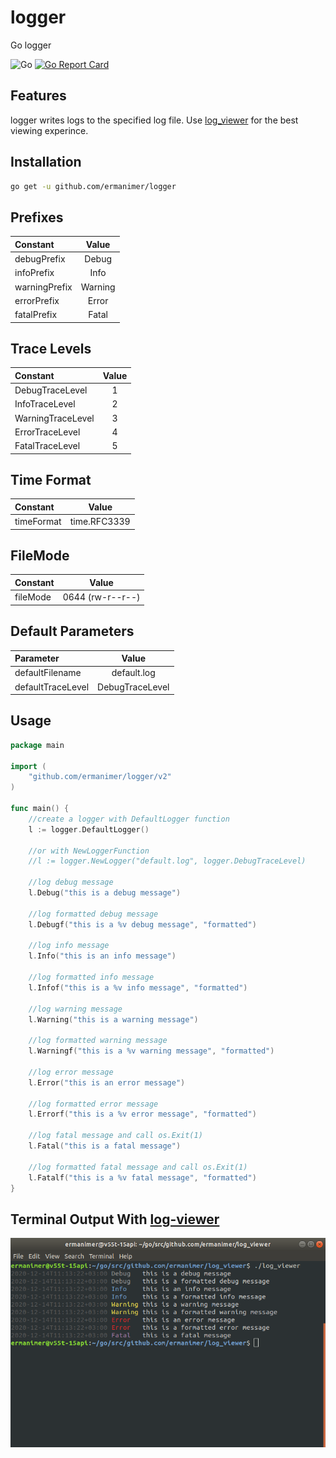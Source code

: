 # logger
Go logger

![Go](https://github.com/ermanimer/logger/workflows/Go/badge.svg)
[![Go Report Card](https://goreportcard.com/badge/github.com/ermanimer/logger)](https://goreportcard.com/report/github.com/ermanimer/logger)

## Features
logger writes logs to the specified log file. Use [log_viewer](https://github.com/ermanimer/log_viewer) for the best viewing experince.

## Installation
```bash
go get -u github.com/ermanimer/logger
```

## Prefixes
|Constant     |Value  |
|:------------|:-----:|
|debugPrefix  |Debug  |
|infoPrefix   |Info   |
|warningPrefix|Warning|
|errorPrefix  |Error  |
|fatalPrefix  |Fatal  |

## Trace Levels
|Constant         |Value |
|:----------------|:----:|
|DebugTraceLevel  |1     |
|InfoTraceLevel   |2     |
|WarningTraceLevel|3     |
|ErrorTraceLevel  |4     |
|FatalTraceLevel  |5     |

## Time Format
|Constant  |Value       |
|:---------|:----------:|
|timeFormat|time.RFC3339|

## FileMode
|Constant|Value           |
|:-------|:--------------:|
|fileMode|0644 (rw-r--r--)|

## Default Parameters
|Parameter        |Value          |
|:----------------|:-------------:|
|defaultFilename  |default.log    |
|defaultTraceLevel|DebugTraceLevel|

## Usage
```go
package main

import (
	"github.com/ermanimer/logger/v2"
)

func main() {
	//create a logger with DefaultLogger function
	l := logger.DefaultLogger()
	
	//or with NewLoggerFunction
	//l := logger.NewLogger("default.log", logger.DebugTraceLevel)

	//log debug message
	l.Debug("this is a debug message")

	//log formatted debug message
	l.Debugf("this is a %v debug message", "formatted")

	//log info message
	l.Info("this is an info message")

	//log formatted info message
	l.Infof("this is a %v info message", "formatted")

	//log warning message
	l.Warning("this is a warning message")

	//log formatted warning message
	l.Warningf("this is a %v warning message", "formatted")

	//log error message
	l.Error("this is an error message")

	//log formatted error message
	l.Errorf("this is a %v error message", "formatted")

	//log fatal message and call os.Exit(1)
	l.Fatal("this is a fatal message")

	//log formatted fatal message and call os.Exit(1)
	l.Fatalf("this is a %v fatal message", "formatted")
}
```

## Terminal Output With [log-viewer](https://github.com/ermanimer/log-viewer)
![Terminal Output](/images/terminal_output.png)
